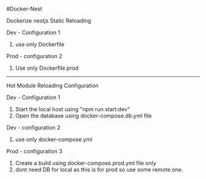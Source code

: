 #Docker-Nest

Dockerize nestjs
Static Reloading

Dev - Configuration 1

1. use only Dockerfile

Prod - configuration 2

1. Use only Dockerfile.prod

---

Hot Module Reloading Configuration

Dev - Configuration 1

1. Start the local host using "npm run start:dev"
2. Open the database using docker-compose.db.yml file

Dev - configuration 2

1. use only docker-compose.yml

Prod - configuration 3

1. Create a build using docker-compose.prod.yml file only
2. dont need DB for local as this is for prod so use some remote one.
